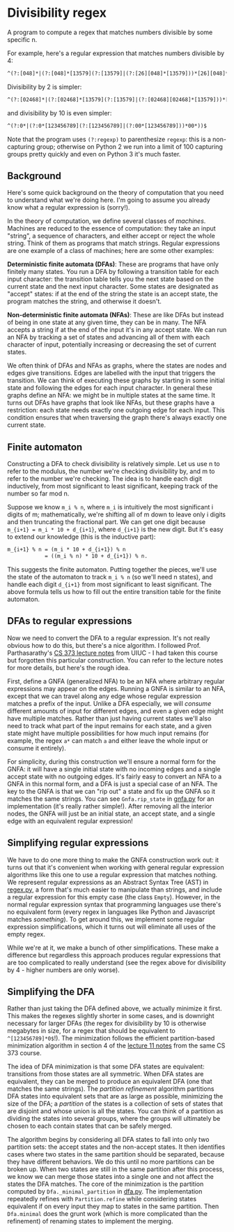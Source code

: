 # Divisibility regex

A program to compute a regex that matches numbers divisible by some specific n.

For example, here's a regular expression that matches numbers divisible by 4:

```txt
^(?:[048]*|(?:[048]*[13579](?:[13579]|(?:[26][048]*[13579]))*[26][048]*)|(?:(?:(?:[048]*[26])|(?:[048]*[13579](?:[13579]|(?:[26][048]*[13579]))*(?:[048]|(?:[26][048]*[26]))))(?:[26]|(?:[048][048]*[26])|(?:(?:[13579]|(?:[048][048]*[13579]))(?:[13579]|(?:[26][048]*[13579]))*(?:[048]|(?:[26][048]*[26]))))*(?:(?:[048][048]*)|(?:(?:[13579]|(?:[048][048]*[13579]))(?:[13579]|(?:[26][048]*[13579]))*[26][048]*))))$
```

Divisibility by 2 is simpler:

```txt
^(?:[02468]*|(?:[02468]*[13579](?:[13579]|(?:[02468][02468]*[13579]))*[02468][02468]*))$
```

and divisibility by 10 is even simpler:

```txt
^(?:0*|(?:0*[123456789](?:[123456789]|(?:00*[123456789]))*00*))$
```

Note that the program uses `(?:regexp)` to parenthesize `regexp`: this is a non-capturing group; otherwise on Python 2 we run into a limit of 100 capturing groups pretty quickly and even on Python 3 it's much faster.

## Background

Here's some quick background on the theory of computation that you need to understand what we're doing here. I'm going to assume you already know what a regular expression is (sorry!).

In the theory of computation, we define several classes of _machines_. Machines are reduced to the essence of computation: they take an input "string", a sequence of characters, and either accept or reject the whole string. Think of them as programs that match strings. Regular expressions are one example of a class of machines; here are some other examples:

**Deterministic finite automata (DFAs)**: These are programs that have only finitely many states. You run a DFA by following a transition table for each input character: the transition table tells you the next state based on the current state and the next input character. Some states are designated as "accept" states: if at the end of the string the state is an accept state, the program matches the string, and otherwise it doesn't.

**Non-deterministic finite automata (NFAs)**: These are like DFAs but instead of being in one state at any given time, they can be in many. The NFA accepts a string if at the end of the input it's in any accept state. We can run an NFA by tracking a set of states and advancing all of them with each character of input, potentially increasing or decreasing the set of current states.

We often think of DFAs and NFAs as graphs, where the states are nodes and edges give transitions. Edges are labelled with the input that triggers the transition. We can think of executing these graphs by starting in some initial state and following the edges for each input character. In general these graphs define an NFA: we might be in multiple states at the same time. It turns out DFAs have graphs that look like NFAs, but these graphs have a restriction: each state needs exactly one outgoing edge for each input. This condition ensures that when traversing the graph there's always exactly one current state.

## Finite automaton

Constructing a DFA to check divisibility is relatively simple. Let us use n to refer to the modulus, the number we're checking divisibility by, and m to refer to the number we're checking. The idea is to handle each digit inductively, from most significant to least significant, keeping track of the number so far mod n.

Suppose we know `m_i % n`, where `m_i` is intuitively the most significant i digits of m; mathematically, we're shifting all of m down to leave only i digits and then truncating the fractional part. We can get one digit because `m_{i+1} = m_i * 10 + d_{i+1}`, where `d_{i+1}` is the new digit. But it's easy to extend our knowledge (this is the inductive part):

```txt
m_{i+1} % n = (m_i * 10 + d_{i+1}) % n
            = ((m_i % n) * 10 + d_{i+1}) % n.
```

This suggests the finite automaton. Putting together the pieces, we'll use the state of the automaton to track `m_i % n` (so we'll need n states), and handle each digit `d_{i+1}` from most significant to least significant. The above formula tells us how to fill out the entire transition table for the finite automaton.

## DFAs to regular expressions

Now we need to convert the DFA to a regular expression. It's not really obvious how to do this, but there's a nice algorithm. I followed Prof. Parthasarathy's [CS 373 lecture notes](https://courses.engr.illinois.edu/cs373/sp2010/lectures/lect_08.pdf) from UIUC - I had taken this course but forgotten this particular construction. You can refer to the lecture notes for more details, but here's the rough idea.

First, define a GNFA (generalized NFA) to be an NFA where arbitrary regular expressions may appear on the edges. Running a GNFA is similar to an NFA, except that we can travel along any edge whose regular expression matches a prefix of the input. Unlike a DFA especially, we will _consume_ different amounts of input for different edges, and even a given edge might have multiple matches. Rather than just having current states we'll also need to track what part of the input remains for each state, and a given state might have multiple possibilities for how much input remains (for example, the regex `a*` can match `a` and either leave the whole input or consume it entirely).

For simplicity, during this construction we'll ensure a normal form for the GNFA: it will have a single initial state with no incoming edges and a single accept state with no outgoing edges. It's fairly easy to convert an NFA to a GNFA in this normal form, and a DFA is just a special case of an NFA. The key to the GNFA is that we can "rip out" a state and fix up the GNFA so it matches the same strings. You can see `Gnfa.rip_state` in [gnfa.py](gnfa.py) for an implementation (it's really rather simple!). After removing all the interior nodes, the GNFA will just be an initial state, an accept state, and a single edge with an equivalent regular expression!

## Simplifying regular expressions

We have to do one more thing to make the GNFA construction work out: it turns out that it's convenient when working with general regular expression algorithms like this one to use a regular expression that matches nothing. We represent regular expressions as an Abstract Syntax Tree (AST) in [regex.py](regex.py), a form that's much easier to manipulate than strings, and include a regular expression for this empty case (the class `Empty`). However, in the normal regular expression syntax that programming languages use there's no equivalent form (every regex in languages like Python and Javascript matches _something_). To get around this, we implement some regular expression simplifications, which it turns out will eliminate all uses of the empty regex.

While we're at it, we make a bunch of other simplifications. These make a difference but regardless this approach produces regular expressions that are too complicated to really understand (see the regex above for divisibility by 4 - higher numbers are only worse).

## Simplifying the DFA

Rather than just taking the DFA defined above, we actually minimize it first. This makes the regexes slightly shorter in some cases, and is downright necessary for larger DFAs (the regex for divisibility by 10 is otherwise megabytes in size, for a regex that should be equivalent to `^[123456789]*0$`!). The minimization follows the efficient partition-based minimization algorithm in section 4 of the [lecture 11 notes](https://courses.engr.illinois.edu/cs373/sp2010/lectures/lect_11.pdf) from the same CS 373 course.

The idea of DFA minimization is that some DFA states are equivalent: transitions from those states are all symmetric. When DFA states are equivalent, they can be merged to produce an equivalent DFA (one that matches the same strings). The _partition refinement_ algorithm partitions DFA states into equivalent sets that are as large as possible, minimizing the size of the DFA; a _partition_ of the states is a collection of sets of states that are disjoint and whose union is all the states. You can think of a partition as dividing the states into several groups, where the groups will ultimately be chosen to each contain states that can be safely merged.

The algorithm begins by considering all DFA states to fall into only two partition sets: the accept states and the non-accept states. It then identifies cases where two states in the same partition should be separated, because they have different behaviors. We do this until no more partitions can be broken up. When two states are still in the same partition after this process, we know we can merge those states into a single one and not affect the states the DFA matches. The core of the minimization is the partition computed by `Dfa._minimal_partition` in [dfa.py](dfa.py). The implementation repeatedly refines with `Partition.refine` while considering states equivalent if on every input they map to states in the same partition. Then `Dfa.minimal` does the grunt work (which is more complicated than the refinement) of renaming states to implement the merging.
